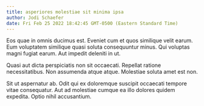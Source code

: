 ```yaml
---
title: asperiores molestiae sit minima ipsa
author: Jodi Schaefer
date: Fri Feb 25 2022 18:42:45 GMT-0500 (Eastern Standard Time)
---
```

Eos quae in omnis ducimus est. Eveniet cum et quos similique velit earum. Eum voluptatem similique quasi soluta consequuntur minus. Qui voluptas magni fugiat earum. Aut impedit deleniti in ut.

 Quasi aut dicta perspiciatis non sit occaecati. Repellat ratione necessitatibus. Non assumenda atque atque. Molestiae soluta amet est non.

 Sit ut aspernatur ab. Odit qui ex doloremque suscipit occaecati tempore vitae consequatur. Aut ad molestiae cumque ea illo dolores quidem expedita. Optio nihil accusantium.